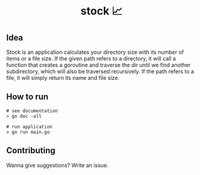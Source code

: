<h1 align="center">stock 📈</h1>

## Idea

Stock is an application calculates your directory size with its number of items or a file size. If the given path refers to a directory, it will call a function that creates a goroutine and traverse the dir until we find another subdirectory, which will also be traversed recursively. If the path refers to a file, it will simply return its name and file size.

## How to run

```shell
# see documentation
> go doc -all

# run application
> go run main.go
```

## Contributing

Wanna give suggestions? Write an issue.
